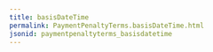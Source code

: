 ```yaml
---
title: basisDateTime
permalink: PaymentPenaltyTerms.basisDateTime.html
jsonid: paymentpenaltyterms_basisdatetime
---
```

